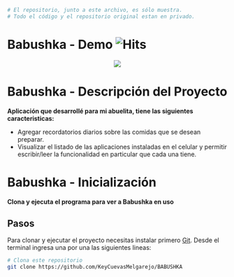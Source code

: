 ```bash
# El repositorio, junto a este archivo, es sólo muestra. 
# Todo el código y el repositorio original estan en privado.
```
# Babushka - Demo ![Hits](https://hitcounter.pythonanywhere.com/count/tag.svg?url=https%3A%2F%2Fgithub.com%2FKeyCuevasMelgarejo%2FBABUSHKA___PREVIEW)

<p align="center"> 
    <img src="https://github.com/KeyCuevasMelgarejo/BABUSHKA___PREVIEW//blob/master/Demo.gif"/>
</p>

# Babushka - Descripción del Proyecto
**Aplicación que desarrollé para mi abuelita, tiene las siguientes caracteristicas:**
- Agregar recordatorios diarios sobre las comidas que se desean preparar.
- Visualizar el listado de las aplicaciones instaladas en el celular y permitir escribir/leer la funcionalidad en particular que cada una tiene.

# Babushka - Inicialización

**Clona y ejecuta el programa para ver a Babushka en uso**

## Pasos

Para clonar y ejecutar el proyecto necesitas instalar primero [Git](https://git-scm.com). Desde el terminal ingresa una por una las siguientes lineas:

```bash
# Clona este repositorio
git clone https://github.com/KeyCuevasMelgarejo/BABUSHKA
```
